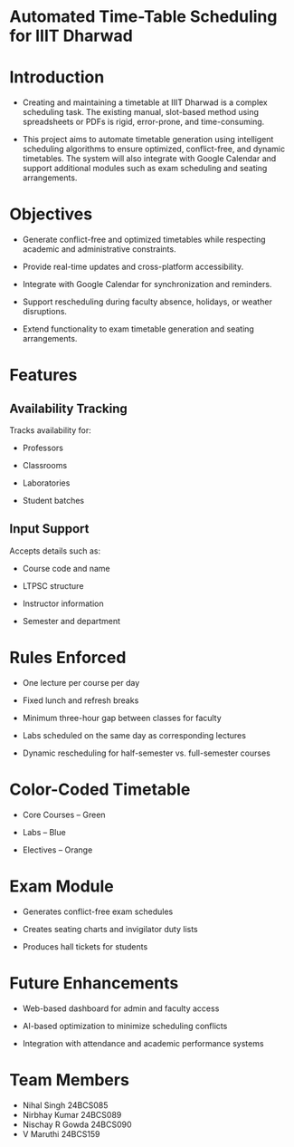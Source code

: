 # Automated Time-Table Scheduling for IIIT Dharwad
# Introduction

- Creating and maintaining a timetable at IIIT Dharwad is a complex scheduling task. The existing manual, slot-based method using spreadsheets or PDFs is rigid, error-prone, and time-consuming.

- This project aims to automate timetable generation using intelligent scheduling algorithms to ensure optimized, conflict-free, and dynamic timetables. The system will also integrate with Google Calendar and support additional modules such as exam scheduling and seating arrangements.

# Objectives

- Generate conflict-free and optimized timetables while respecting academic and administrative constraints.

- Provide real-time updates and cross-platform accessibility.

- Integrate with Google Calendar for synchronization and reminders.

- Support rescheduling during faculty absence, holidays, or weather disruptions.

- Extend functionality to exam timetable generation and seating arrangements.

# Features
## Availability Tracking
Tracks availability for:

- Professors

- Classrooms

- Laboratories

- Student batches

## Input Support

Accepts details such as:

- Course code and name

- LTPSC structure

- Instructor information

- Semester and department

# Rules Enforced

- One lecture per course per day

- Fixed lunch and refresh breaks

- Minimum three-hour gap between classes for faculty

- Labs scheduled on the same day as corresponding lectures

- Dynamic rescheduling for half-semester vs. full-semester courses

# Color-Coded Timetable

- Core Courses – Green

- Labs – Blue

- Electives – Orange

# Exam Module

- Generates conflict-free exam schedules

- Creates seating charts and invigilator duty lists

- Produces hall tickets for students


# Future Enhancements

- Web-based dashboard for admin and faculty access

- AI-based optimization to minimize scheduling conflicts

- Integration with attendance and academic performance systems

# Team Members
- Nihal Singh	24BCS085
- Nirbhay Kumar	24BCS089
- Nischay R Gowda	24BCS090
- V Maruthi	24BCS159
